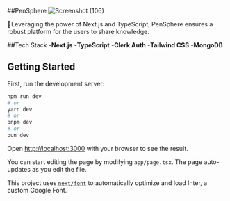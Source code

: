 ##PenSphere
![Screenshot (106)](https://github.com/RYAN-REGO/PenSphere/assets/105663938/49fa0bd4-49c4-4446-9ee7-48c206572c17)

🚀Leveraging the power of Next.js and TypeScript, PenSphere ensures a robust platform for the users to share knowledge.

##Tech Stack
-**Next.js**
-**TypeScript**
-**Clerk Auth**
-**Tailwind CSS**
-**MongoDB**

## Getting Started

First, run the development server:

```bash
npm run dev
# or
yarn dev
# or
pnpm dev
# or
bun dev
```

Open [http://localhost:3000](http://localhost:3000) with your browser to see the result.

You can start editing the page by modifying `app/page.tsx`. The page auto-updates as you edit the file.

This project uses [`next/font`](https://nextjs.org/docs/basic-features/font-optimization) to automatically optimize and load Inter, a custom Google Font.

